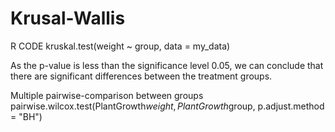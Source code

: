 # Krusal-Wallis

R CODE
kruskal.test(weight ~ group, data = my_data)

As the p-value is less than the significance level 0.05, we can conclude that there are significant differences between the treatment groups.

Multiple pairwise-comparison between groups
pairwise.wilcox.test(PlantGrowth$weight, PlantGrowth$group,
                 p.adjust.method = "BH")
